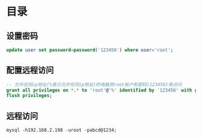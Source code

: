 # 目录

## 设置密码

``` sql
update user set password=password('123456') where user='root';
```

## 配置远程访问

``` sql
-- 允许任何ip地址(%表示允许任何ip地址)的电脑用root帐户和密码(123456)来访问
grant all privileges on *.* to 'root'@'%' identified by '123456' with grant option;
flush privileges;
```

## 远程访问

``` shell
mysql -h192.168.2.198 -uroot -pabcd@1234;
```
